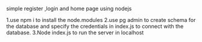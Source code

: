 simple register ,login and home page using nodejs 

1.use npm i to install the node.modules
2.use pg admin to create schema for the database and specify the credentials in index.js to connect with the database.
3.Node index.js to run the server in localhost
